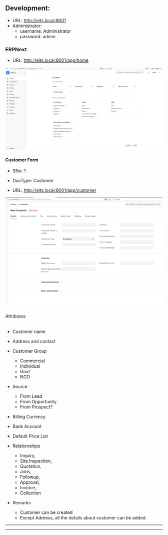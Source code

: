 


## Development: 

- URL: http://eits.local:8001
- Administrator:
    - username: Administrator
    - password: admin


### ERPNext


- URL: http://eits.local:8001/app/home

![alt text](image.png)


#### Customer Form

- SNo: 1

- DocType: Customer

- URL: http://eits.local:8001/app/customer

![Customer Form](image-1.png)

###### Attributes:

- Customer name
- Address and contact
- Customer Group
    - Commercial
    - Individual
    - Govt
    - NGO
- Source
    - From Lead
    - From Opportunity
    - From Prospect?
- Billing Currency
- Bank Account
- Default Price List



- Relationships
    - Inquiry, 
    - Site Inspection, 
    - Quotation, 
    - Jobs,
    - Followup, 
    - Approval, 
    - Invoice, 
    - Collection


- Remarks
    - Customer can be created
    - Except Address, all the details about customer can be added. 



---
---



